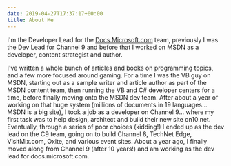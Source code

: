 ```yaml
---
date: 2019-04-27T17:37:17+00:00
title: About Me
---
```

I'm the Developer Lead for the [Docs.Microsoft.com](https://docs.microsoft.com) team, previously I was the Dev Lead for Channel 9 and before that I worked on MSDN as a developer, content strategist and author.

I've written a whole bunch of articles and books on programming topics, and a few more focused around gaming. For a time I was the VB guy on MSDN, starting out as a sample writer and article author as part of the MSDN content team, then running the VB and C# developer centers for a time, before finally moving onto the MSDN dev team. After about a year of working on that huge system (millions of documents in 19 languages... MSDN is a big site), I took a job as a developer on Channel 9... where my first task was to help design, architect and build their new site on10.net. Eventually, through a series of poor choices (kidding!) I ended up as the dev lead on the C9 team, going on to build Channel 8, TechNet Edge, VisitMix.com, Oxite, and various event sites. About a year ago, I finally moved along from Channel 9 (after 10 years!) and am working as the dev lead for docs.microsoft.com.